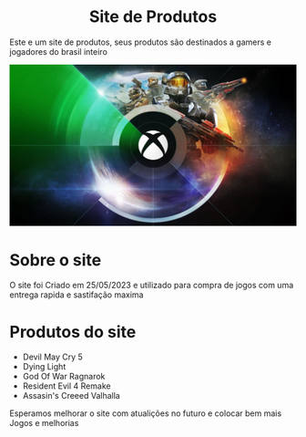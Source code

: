 <h1 align = "center">Site de Produtos</h1>
<p>Este e um site de produtos, seus produtos são destinados a gamers e jogadores do brasil inteiro</p>
<img src = "imagens/fundo.jpg">
<h1>Sobre o site</h1>
<p>O site foi Criado em 25/05/2023 e utilizado para compra de jogos com uma entrega rapida e sastifação maxima</p>

<h1>Produtos do site</h1>
<ul>
  <li>Devil May Cry 5</li>
  <li>Dying Light</li>
  <li>God Of War Ragnarok</li>
  <li>Resident Evil 4 Remake</li>
  <li>Assasin's Creeed Valhalla</li>
</ul>
<p>Esperamos melhorar o site com atualições no futuro e colocar bem mais Jogos e melhorias</p>

<h1></h1>



